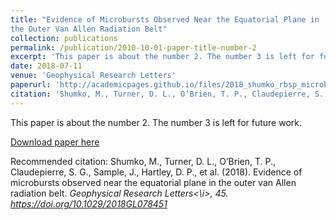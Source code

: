 ```yaml
---
title: "Evidence of Microbursts Observed Near the Equatorial Plane in
the Outer Van Allen Radiation Belt"
collection: publications
permalink: /publication/2010-10-01-paper-title-number-2
excerpt: 'This paper is about the number 2. The number 3 is left for future work.'
date: 2018-07-11
venue: 'Geophysical Research Letters'
paperurl: 'http://academicpages.github.io/files/2018_shumko_rbsp_microburst_paper.pdf'
citation: 'Shumko, M., Turner, D. L., O’Brien, T. P., Claudepierre, S. G., Sample, J., Hartley, D. P., et al. (2018). Evidence of microbursts observed near the equatorial plane in the outer van Allen radiation belt. <i>Geophysical Research Letters<\i>, 45. https://doi.org/10.1029/2018GL078451'
---
```

This paper is about the number 2. The number 3 is left for future work.

[Download paper here](http://academicpages.github.io/files/2018_shumko_rbsp_microburst_paper.pdf)

Recommended citation: Shumko, M., Turner, D. L., O’Brien, T. P., Claudepierre, S. G., Sample, J., Hartley, D. P., et al. (2018). Evidence of microbursts observed near the equatorial plane in the outer van Allen radiation belt. <i>Geophysical Research Letters<\i>, 45. https://doi.org/10.1029/2018GL078451
